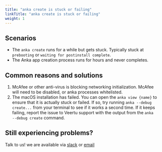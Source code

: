 ```yaml
---
title: "anka create is stuck or failing"
linkTitle: "anka create is stuck or failing"
weight: 1
---
```


## Scenarios

- The `anka create` runs for a while but gets stuck. Typically stuck at `prebooting` or `waiting for postinstall complete`.
- The Anka app creation process runs for hours and never completes.

## Common reasons and solutions

1. McAfee or other anti-virus is blocking networking initialization. McAfee will need to be disabled, or anka processes whitelisted.
2. The macOS installation has failed. You can open the `anka view {name}` to ensure that it is actually stuck or failed. If so, try running `anka --debug create...` from your terminal to see if it works a second time. If it keeps failing, report the issue to Veertu support with the output from the `anka --debug create` command.

## Still experiencing problems?

Talk to us! we are available via [slack](https://slack.veertu.com/) or [email](mailto:support@veertu.com)
